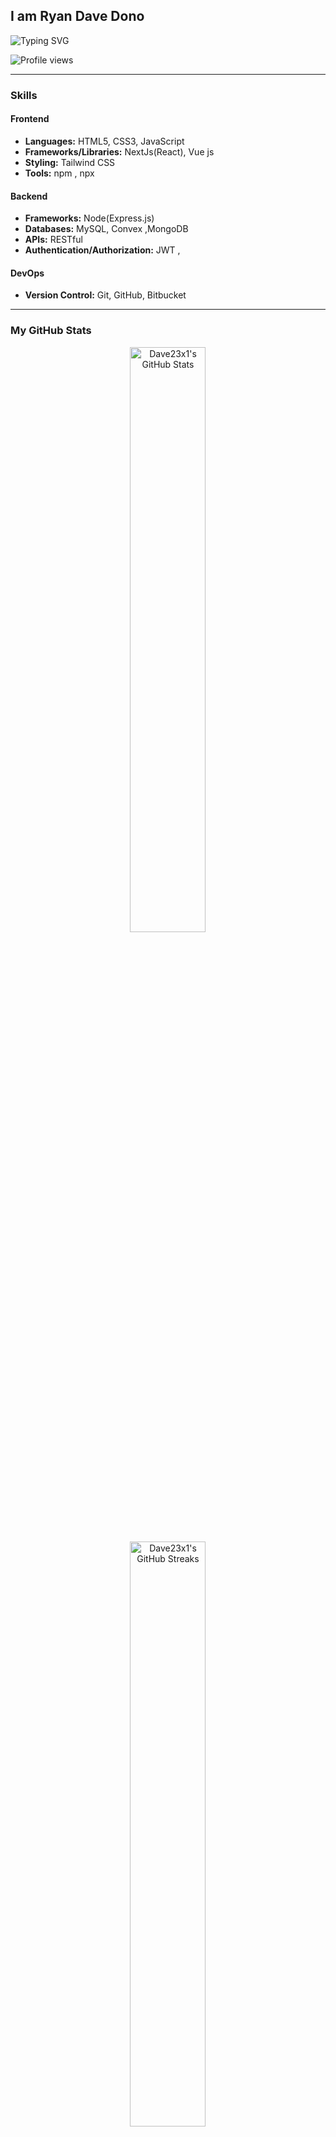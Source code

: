 ## I am Ryan Dave Dono

![Typing SVG](https://readme-typing-svg.herokuapp.com?font=comfortaa&color=268F77&size=24&width=500&lines=Web+Developer;Nice+to+meet+you...)
<br />

![Profile views](https://komarev.com/ghpvc/?username=Dave23x1&color=268F77)

---

### Skills

#### Frontend

- **Languages:** HTML5, CSS3, JavaScript
- **Frameworks/Libraries:** NextJs(React), Vue js
- **Styling:**   Tailwind CSS
- **Tools:** npm , npx

#### Backend

- **Frameworks:** Node(Express.js)
- **Databases:** MySQL, Convex ,MongoDB  
- **APIs:** RESTful
- **Authentication/Authorization:** JWT ,

#### DevOps

- **Version Control:** Git, GitHub, Bitbucket


---

### My GitHub Stats

<p align="center">
  <!-- Main GitHub Stats and Streaks -->
  <img 
    src="https://denvercoder1-github-readme-stats.vercel.app/api/?username=Dave23x1&rank_icon=github&hide=stars&include_all_commits=true&all_commits=true&count_private=true&show_icons=true&theme=gotham&hide_border=true" 
    alt="Dave23x1's GitHub Stats" 
    width="49%" 
    style="margin: 0 10px;" 
  />
  <img 
    src="https://streak-stats.demolab.com?user=Dave23x1&theme=gotham&hide_border=true" 
    alt="Dave23x1's GitHub Streaks" 
    width="49%" 
    style="margin: 0 10px;" 
  />
</p>

<p align="center">
  <!-- Activity Graph -->
  <img 
    src="https://github-readme-activity-graph.vercel.app/graph?username=Dave23x1&theme=gotham&hide_border=true&hide_title=false&area=true&custom_title=Contributions" 
    alt="Dave23x1's GitHub Activity Graph" 
    width="100%" 
    style="margin-top: 20px;" 
  />
</p>

<p align="center">
  <!-- Top Languages -->
  <img 
    src="https://github-readme-stats.vercel.app/api/top-langs/?username=Dave23x1&theme=vue-dark&show_icons=true&hide_border=true&layout=compact" 
    alt="Dave23x1's Top Languages" 
    width="60%" 
    style="margin-top: 20px;" 
  />
</p>

